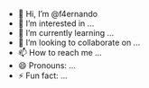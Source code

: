 - 👋 Hi, I’m @f4ernando
- 👀 I’m interested in ...
- 🌱 I’m currently learning ...
- 💞️ I’m looking to collaborate on ...
- 📫 How to reach me ...
- 😄 Pronouns: ...
- ⚡ Fun fact: ...

<!---
f4ernando/f4ernando is a ✨ special ✨ repository because its `README.md` (this file) appears on your GitHub profile.
You can click the Preview link to take a look at your changes.
--->

